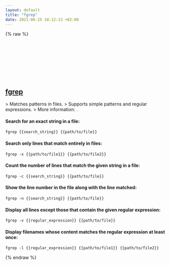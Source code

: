 ```yaml
---
layout: default
title: "fgrep"
date: 2021-06-25 18:12:13 +02:00
---
```

{% raw %}
<h2 id="fgrep">
  <a href="/en/common/fgrep.html">fgrep</a> <a href="#fgrep"><svg class="icon">
    <use href="/assets/images/unicode_sprite.svg#link" />
  </svg></a>
</h2>
> Matches patterns in files.
> Supports simple patterns and regular expressions.
> More information: <https://manned.org/fgrep>.

#### Search for an exact string in a file:
```shell
fgrep {{search_string}} {{path/to/file}}
```
#### Search only lines that match entirely in files:
```shell
fgrep -x {{path/to/file1}} {{path/to/file2}}
```
#### Count the number of lines that match the given string in a file:
```shell
fgrep -c {{search_string}} {{path/to/file}}
```
#### Show the line number in the file along with the line matched:
```shell
fgrep -n {{search_string}} {{path/to/file}}
```
#### Display all lines except those that contain the given regular expression:
```shell
fgrep -v {{regular_expression}} {{path/to/file}}
```
#### Display filenames whose content matches the regular expression at least once:
```shell
fgrep -l {{regular_expression}} {{path/to/file1}} {{path/to/file2}}
```
{% endraw %}